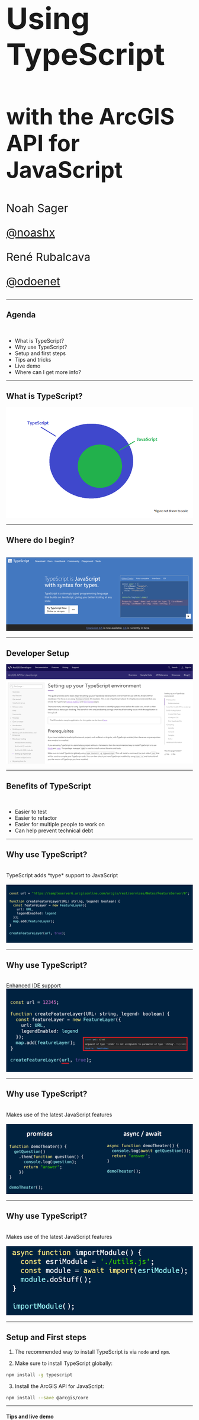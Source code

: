 <!-- .slide: data-background="../img/2022/dev-summit/bg-1.png" data-background-size="cover -->
<h1 style="text-align: left; font-size: 80px;">Using TypeScript</h1>
<h2 style="text-align: left; font-size: 60px;">with the ArcGIS API for JavaScript</h2>
<p style="text-align: left; font-size: 30px;">Noah Sager</p>
<p style="text-align: left; font-size: 30px;"><a href="https://twitter.com/noashx">@noashx</a></p>
<p style="text-align: left; font-size: 30px;">René Rubalcava</p>
<p style="text-align: left; font-size: 30px;"><a href="https://twitter.com/odoenet">@odoenet</a></p>

---

<!-- .slide: data-auto-animate data-background="../img/2022/dev-summit/bg-2.png" -->
## Agenda
</br>

 - What is TypeScript?
 - Why use TypeScript?
 - Setup and first steps
 - Tips and tricks
 - Live demo
 - Where can I get more info?

---

<!-- .slide: data-auto-animate data-background="../img/2022/dev-summit/bg-2.png" -->
## What is TypeScript?

<a href="https://www.typescriptlang.org/" target="_blank">
<img style="float:center;" src="images/TypeScript_Superset_JavaScript.png" alt="TypeScript_Superset_JavaScript">
</a>

---

<!-- .slide: data-auto-animate data-background="../img/2022/dev-summit/bg-2.png" -->
## Where do I begin?
</br>

<a href="https://www.typescriptlang.org/" target="_blank">
<img src="images/TS_Website.png" alt="TypeScript landing page">
</a>

---

<!-- .slide: data-auto-animate data-background="../img/2022/dev-summit/bg-2.png" -->
## **Developer Setup**

<a href="https://developers.arcgis.com/javascript/latest/guide/typescript-setup/index.html" target="_blank">
<img src="images/TS_setup2.png" alt="Setup_TS">
</a>

---

<!-- .slide: data-auto-animate data-background="../img/2022/dev-summit/bg-2.png" -->
## Benefits of TypeScript
</br>

- Easier to test
- Easier to refactor
- Easier for multiple people to work on
- Can help prevent technical debt

---

<!-- .slide: data-auto-animate data-background="../img/2022/dev-summit/bg-2.png" -->
## Why use TypeScript?
</br>
TypeScript adds *type* support to JavaScript
</br>
</br>
<img src="images/TS_1a.png" alt="TypeScript_Example1">

---

<!-- .slide: data-auto-animate data-background="../img/2022/dev-summit/bg-2.png" -->
## Why use TypeScript?
</br>
Enhanced IDE support
</br>
<img src="images/TS_2.png" alt="TypeScript_Example2">

---

<!-- .slide: data-auto-animate data-background="../img/2022/dev-summit/bg-2.png" -->
## Why use TypeScript?
</br>
Makes use of the latest JavaScript features
</br>
</br>
<img src="images/promise_async_await_carbon4.png" alt="TypeScript_Example3">

---

<!-- .slide: data-auto-animate data-background="../img/2022/dev-summit/bg-2.png" -->
## Why use TypeScript?
</br>
Makes use of the latest JavaScript features
</br>
</br>
<img src="images/dynamicModule2.png" alt="TypeScript_Example4">

---

<!-- .slide: data-auto-animate data-background="../img/2022/dev-summit/bg-2.png" -->
## Setup and First steps

1. The recommended way to install TypeScript is via `node` and `npm`.

2. Make sure to install TypeScript globally: <br>
```bash
npm install -g typescript
```
3. Install the ArcGIS API for JavaScript: <br>
```bash
npm install --save @arcgis/core
```

---

<!-- .slide: data-auto-animate data-background="../img/2022/dev-summit/bg-2.png" -->
#### Tips and live demo
<img style="float:center;" src="images/wheres_rene.png" alt="Rene_Softwhere_Engineer">

---

<!-- .slide: data-auto-animate data-background="../img/2022/dev-summit/bg-2.png" -->
## Imports
</br>

```ts
import MapView from "@arcgis/core/views/MapView";
```

---

<!-- .slide: data-auto-animate data-background="../img/2022/dev-summit/bg-2.png" -->
## Autocasting
</br>

- Due to nature of types, autocast does not type-check
  - `get` and `set` must have the same type
- Autocasting is supported in constructor signatures only
  - Still helps in lots of cases
  - For setting properties, need to import the relevant modules

---

<!-- .slide: data-auto-animate data-background="../img/2022/dev-summit/bg-2.png" -->
## Typing improvements
</br>

- Use of generics where possible `Collection<T>`
- Strictly type events (`mapView.on("mouse-wheel", ...)`))
- "Advanced" auto-casts like colors (`"red"`), screen sizes (`"5px"`) and basemaps `"streets"`

---

<!-- .slide: data-auto-animate data-background="../img/2022/dev-summit/bg-2.png" -->
## Demo Steps:

I just use Vite

```sh
npm create vite@latest
cd ts-demo
npm i @arcgis/core
```

---

<!-- .slide: data-auto-animate data-background="../img/2022/dev-summit/bg-2.png" -->
## index.html
</br>

```html
<body>
  <div id="viewDiv"></div>
  <script type="module" src="/src/main.ts"></script>
</body>
```

---

<!-- .slide: data-auto-animate data-background="../img/2022/dev-summit/bg-2.png" -->
## tsconfig.json

Barebones config

```json
{
  "compilerOptions": {
    "target": "esnext",
    "module": "esnext",
    "lib": ["esnext", "dom"],
    "moduleResolution": "node",
    "strict": true,
    "sourceMap": true,
    "noEmit": true,
  },
  "include": ["./src"]
}
```

---

<!-- .slide: data-auto-animate data-background="../img/2022/dev-summit/bg-2.png" -->
## css

```css
@import url("https://js.arcgis.com/4.22/esri/themes/light/main.css");

html,
body,
#viewDiv {
  padding: 0;
  margin: 0;
  width: 100%;
  height: 100%;
}
```

---

<!-- .slide: data-auto-animate data-background="../img/2022/dev-summit/bg-2.png" -->
## src/app.ts

> imports

```ts
import Accessor from '@arcgis/core/core/Accessor';
import Collection from '@arcgis/core/core/Collection';
import config from '@arcgis/core/config';
import ArcGISMap from '@arcgis/core/Map';
import FeatureLayer from '@arcgis/core/layers/FeatureLayer';
import MapView from '@arcgis/core/views/MapView';
import FeatureLayerView from '@arcgis/core/views/layers/FeatureLayerView';
import { whenOnce } from '@arcgis/core/core/watchUtils';
import SimpleRenderer from '@arcgis/core/renderers/SimpleRenderer';
import SimpleMarkerSymbol from '@arcgis/core/symbols/SimpleMarkerSymbol';
import SizeVariable from '@arcgis/core/renderers/visualVariables/SizeVariable';
import { subclass, property } from '@arcgis/core/core/accessorSupport/decorators';
```

---

<!-- .slide: data-auto-animate data-background="../img/2022/dev-summit/bg-2.png" -->
## src/main.ts

> Map and MapView

```ts
import './style.css'
import App from './app';

const apiKey = import.meta.env.VITE_API_KEY as string;
const app = new App({ apiKey });

app.watch('loaded', () => {
  console.log('app is loaded')
})

app.layerViews.on('after-add', (event) => {
  console.log(event.item);
});
```

---

<!-- .slide: data-auto-animate data-background="../img/2022/dev-summit/bg-2.png" -->
## Decorators, mount up!

- Extending Accessor
- `@subclass()`
- `@property()`

---

<!-- .slide: data-auto-animate data-background="../img/2022/dev-summit/bg-4.png" -->

<h2 style="text-align: left; font-size: 60px;">TypeScript App</h2>
<h2 style="text-align: left; font-size: 60px;">Demo</h2>
<p style="text-align: left; font-size: 30px;"><a href="https://github.com/odoe/arcgis-ts-demo">github.com/odoe/arcgis-ts-demo</a></p>

---

<!-- .slide: data-auto-animate data-background="../img/2022/dev-summit/bg-2.png" -->
### **Where can I get more info?**

- SDK Documentation
- Esri-related training and webinars
- ArcGIS Blogs
- Esri Community, StackExchange, etc.</br>
</br>
<a href="https://www.esri.com/arcgis-blog/products/js-api-arcgis/mapping/using-typescript-with-the-arcgis-api-for-javascript/" target="_blank">
<img style="float:bottom;" src="./images/Using_TS_blog.png" alt="Using_TS_blog">

---

<!-- .slide: data-auto-animate data-background="../img/2022/dev-summit/bg-3.png" -->

<img style="float:center;" src="images/survey.png" alt="survey">

---

<!-- .slide: data-auto-animate data-background="../img/2022/dev-summit/bg-8.png" -->


